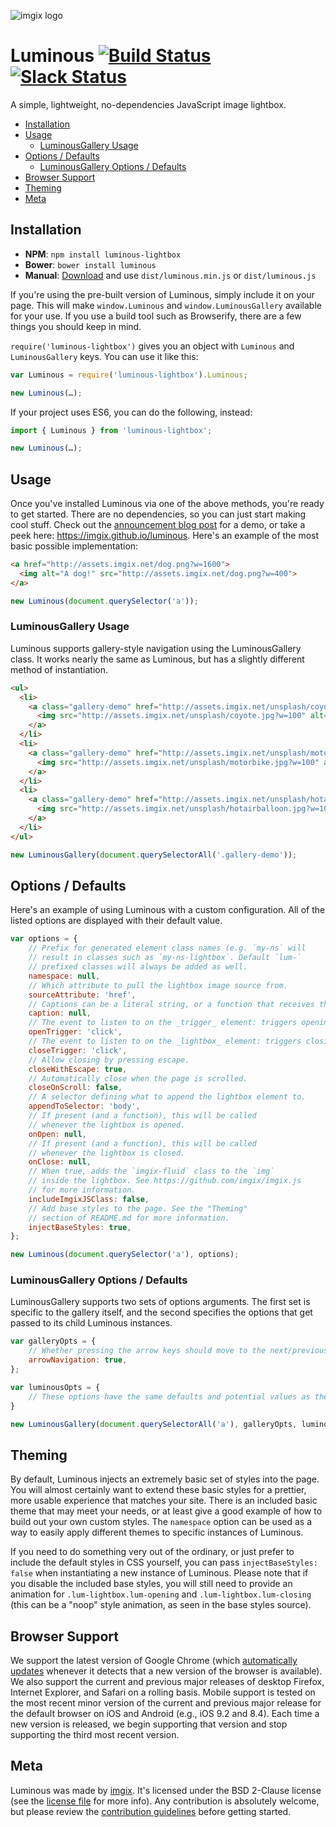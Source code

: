 <img src="https://assets.imgix.net/imgix-logo-web-2014.pdf?page=2&fm=png&w=120" srcset="https://assets.imgix.net/imgix-logo-web-2014.pdf?page=2&fm=png&w=120 1x,
 https://assets.imgix.net/imgix-logo-web-2014.pdf?page=2&fm=png&w=120&dpr=2 2x, https://assets.imgix.net/imgix-logo-web-2014.pdf?page=2&fm=png&w=120&dpr=3 3x" alt="imgix logo">

# Luminous [![Build Status](https://travis-ci.org/imgix/luminous.svg?branch=master)](https://travis-ci.org/imgix/luminous) [![Slack Status](http://slack.imgix.com/badge.svg)](http://slack.imgix.com)

A simple, lightweight, no-dependencies JavaScript image lightbox.

* [Installation](#installation)
* [Usage](#usage)
	* [LuminousGallery Usage](#luminousgallery-usage)
* [Options / Defaults](#options-defaults)
	* [LuminousGallery Options / Defaults](#luminousgallery-options-defaults)
* [Browser Support](#browser-support)
* [Theming](#theming)
* [Meta](#meta)


<a name="installation"></a>
## Installation

* **NPM**: `npm install luminous-lightbox`
* **Bower**: `bower install luminous`
* **Manual**: [Download](https://github.com/imgix/luminous/archive/master.zip) and use `dist/luminous.min.js` or `dist/luminous.js`

If you're using the pre-built version of Luminous, simply include it on your page. This will make `window.Luminous` and `window.LuminousGallery` available for your use. If you use a build tool such as Browserify, there are a few things you should keep in mind.

`require('luminous-lightbox')` gives you an object with `Luminous` and `LuminousGallery` keys. You can use it like this:

``` javascript
var Luminous = require('luminous-lightbox').Luminous;

new Luminous(…);
```

If your project uses ES6, you can do the following, instead:

``` javascript
import { Luminous } from 'luminous-lightbox';

new Luminous(…);
```


<a name="usage"></a>
## Usage

Once you've installed Luminous via one of the above methods, you're ready to get started. There are no dependencies, so you can just start making cool stuff. Check out the [announcement blog post](http://blog.imgix.com/2016/01/06/better-lightbox-zoom-viewer-with-imgix.html) for a demo, or take a peek here: https://imgix.github.io/luminous. Here's an example of the most basic possible implementation:

``` html
<a href="http://assets.imgix.net/dog.png?w=1600">
  <img alt="A dog!" src="http://assets.imgix.net/dog.png?w=400">
</a>
```

``` javascript
new Luminous(document.querySelector('a'));
```

<a name="luminousgallery-usage"></a>
### LuminousGallery Usage

Luminous supports gallery-style navigation using the LuminousGallery class. It works nearly the same as Luminous, but has a slightly different method of instantiation.

``` html
<ul>
  <li>
    <a class="gallery-demo" href="http://assets.imgix.net/unsplash/coyote.jpg?w=1600">
      <img src="http://assets.imgix.net/unsplash/coyote.jpg?w=100" alt="Coyote">
    </a>
  </li>
  <li>
    <a class="gallery-demo" href="http://assets.imgix.net/unsplash/motorbike.jpg?w=1600">
      <img src="http://assets.imgix.net/unsplash/motorbike.jpg?w=100" alt="Motorbike">
    </a>
  </li>
  <li>
    <a class="gallery-demo" href="http://assets.imgix.net/unsplash/hotairballoon.jpg?w=1600">
      <img src="http://assets.imgix.net/unsplash/hotairballoon.jpg?w=100" alt="Hot air balloon">
    </a>
  </li>
</ul>
```

``` javascript
new LuminousGallery(document.querySelectorAll('.gallery-demo'));
```


<a name="options-defaults"></a>
## Options / Defaults

Here's an example of using Luminous with a custom configuration. All of the listed options are displayed with their default value.

``` javascript
var options = {
	// Prefix for generated element class names (e.g. `my-ns` will
	// result in classes such as `my-ns-lightbox`. Default `lum-`
	// prefixed classes will always be added as well.
	namespace: null,
	// Which attribute to pull the lightbox image source from.
	sourceAttribute: 'href',
	// Captions can be a literal string, or a function that receives the Luminous instance's trigger element as an argument and returns a string. Supports HTML, so use caution when dealing with user input.
	caption: null,
	// The event to listen to on the _trigger_ element: triggers opening.
	openTrigger: 'click',
	// The event to listen to on the _lightbox_ element: triggers closing.
	closeTrigger: 'click',
	// Allow closing by pressing escape.
	closeWithEscape: true,
	// Automatically close when the page is scrolled.
	closeOnScroll: false,
	// A selector defining what to append the lightbox element to.
	appendToSelector: 'body',
	// If present (and a function), this will be called
	// whenever the lightbox is opened.
	onOpen: null,
	// If present (and a function), this will be called
	// whenever the lightbox is closed.
	onClose: null,
	// When true, adds the `imgix-fluid` class to the `img`
	// inside the lightbox. See https://github.com/imgix/imgix.js
	// for more information.
	includeImgixJSClass: false,
	// Add base styles to the page. See the "Theming"
	// section of README.md for more information.
	injectBaseStyles: true,
};

new Luminous(document.querySelector('a'), options);
```

<a name="luminousgallery-options-defaults"></a>
### LuminousGallery Options / Defaults

LuminousGallery supports two sets of options arguments. The first set is specific to the gallery itself, and the second specifies the options that get passed to its child Luminous instances.

``` javascript
var galleryOpts = {
	// Whether pressing the arrow keys should move to the next/previous slide.
	arrowNavigation: true,
};

var luminousOpts = {
	// These options have the same defaults and potential values as the Luminous class.
}

new LuminousGallery(document.querySelectorAll('a'), galleryOpts, luminousOpts);
```


<a name="theming"></a>
## Theming

By default, Luminous injects an extremely basic set of styles into the page. You will almost certainly want to extend these basic styles for a prettier, more usable experience that matches your site. There is an included basic theme that may meet your needs, or at least give a good example of how to build out your own custom styles. The `namespace` option can be used as a way to easily apply different themes to specific instances of Luminous.

If you need to do something very out of the ordinary, or just prefer to include the default styles in CSS yourself, you can pass `injectBaseStyles: false` when instantiating a new instance of Luminous. Please note that if you disable the included base styles, you will still need to provide an animation for `.lum-lightbox.lum-opening` and `.lum-lightbox.lum-closing` (this can be a "noop" style animation, as seen in the base styles source).


<a name="browser-support"></a>
## Browser Support

We support the latest version of Google Chrome (which [automatically updates](https://support.google.com/chrome/answer/95414) whenever it detects that a new version of the browser is available). We also support the current and previous major releases of desktop Firefox, Internet Explorer, and Safari on a rolling basis. Mobile support is tested on the most recent minor version of the current and previous major release for the default browser on iOS and Android (e.g., iOS 9.2 and 8.4). Each time a new version is released, we begin supporting that version and stop supporting the third most recent version.


<a name="meta"></a>
## Meta

Luminous was made by [imgix](http://imgix.com). It's licensed under the BSD 2-Clause license (see the [license file](https://github.com/imgix/luminous/blob/master/LICENSE.md) for more info). Any contribution is absolutely welcome, but please review the [contribution guidelines](https://github.com/imgix/luminous/blob/master/CONTRIBUTING.md) before getting started.
